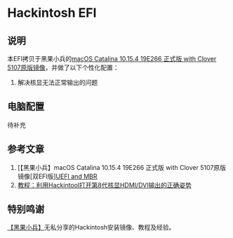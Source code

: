 # Hackintosh EFI

## 说明

本EFI拷贝于黑果小兵的[macOS Catalina 10.15.4 19E266 正式版 with Clover 5107原版镜像](https://blog.daliansky.net/macOS-Catalina-10.15.4-19E266-Release-version-with-Clover-5107-original-image-Double-EFI-Version-UEFI-and-MBR.html)，并做了以下个性化配置：

1. 解决核显无法正常输出的问题

## 电脑配置

待补充

## 参考文章

1. [【黑果小兵】macOS Catalina 10.15.4 19E266 正式版 with Clover 5107原版镜像[双EFI版\][UEFI and MBR](https://blog.daliansky.net/macOS-Catalina-10.15.4-19E266-Release-version-with-Clover-5107-original-image-Double-EFI-Version-UEFI-and-MBR.html)
2. [教程：利用Hackintool打开第8代核显HDMI/DVI输出的正确姿势](https://blog.daliansky.net/Tutorial-Using-Hackintool-to-open-the-correct-pose-of-the-8th-generation-core-display-HDMI-or-DVI-output.html)

## 特别鸣谢

[【黑果小兵】](https://blog.daliansky.net/)无私分享的Hackintosh安装镜像、教程及经验。